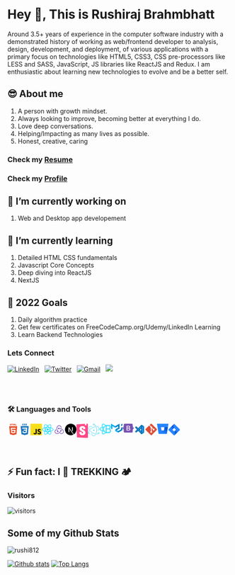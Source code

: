 # Hey 👋, This is Rushiraj Brahmbhatt

Around 3.5+ years of experience in the computer software industry with a demonstrated history of working as web/frontend developer to analysis, design, development, and deployment, of various applications with a primary focus on technologies like HTML5, CSS3, CSS pre-processors like LESS and SASS, JavaScript, JS libraries like ReactJS and Redux. I am enthusiastic about learning new technologies to evolve and be a better self.

## 😎 About me

1. A person with growth mindset.
1. Always looking to improve, becoming better at everything I do.
1. Love deep conversations.
1. Helping/Impacting as many lives as possible.
1. Honest, creative, caring

### Check my [Resume](https://drive.google.com/file/d/1xbEOkQb80LuCqy8HESQPN3pq7vi8DGOv/view?usp=sharing)
### Check my [Profile](https://precious-lemming-590.notion.site/Rushiraj-Brahmbhatt-cbe4e37027c24a1698ebacb96c9367f7)

## 🔭 I’m currently working on

1. Web and Desktop app developement

## 🌱 I’m currently learning

1. Detailed HTML CSS fundamentals
1. Javascript Core Concepts
1. Deep diving into ReactJS
1. NextJS

## 🥅 2022 Goals

1. Daily algorithm practice
1. Get few certificates on FreeCodeCamp.org/Udemy/LinkedIn Learning
1. Learn Backend Technologies

### Lets Connect

<a href="https://www.linkedin.com/in/rushiraj-brahmbhatt-12656864/"><img alt="LinkedIn" src="https://img.shields.io/badge/linkedin%20-%230077B5.svg?&style=flat&logo=linkedin&logoColor=white"/></a> &nbsp;
<a href="https://twitter.com/Rushiraj004"><img alt="Twitter" src="https://img.shields.io/twitter/url?label=Twitter&url=https%3A%2F%2Ftwitter.com%2FRushiraj004"/></a> &nbsp;
<a href="mailto:rbrahm812@gmail.com"><img alt="Gmail" src="https://img.shields.io/badge/Gmail-D14836?style=flat&logo=gmail&logoColor=white" /></a> &nbsp;
<a href="https://instagram.com/ronnyy812"><img src="https://img.shields.io/badge/-@ronnyy812-E4405F?style=flat&logo=Instagram&logoColor=white"/></a> &nbsp;

<br />
<br />

### 🛠 Languages and Tools

<img align="left" alt="HTML5" width="26px" src="./src/assets/icons/html5.svg" /> &nbsp;
<img align="left" alt="CSS3" width="26px" src="./src/assets/icons/css3.svg" /> &nbsp;
<img align="left" alt="Javascript" width="26px" src="./src/assets/icons/javascript.svg" /> &nbsp;
<img align="left" alt="React" width="26px" src="./src/assets/icons/reactjs-icon.svg" /> &nbsp;
<img align="left" alt="Redux" width="26px" src="./src/assets/icons/redux.svg" /> &nbsp;
<img align="left" alt="NextJS" width="26px" src="./src/assets/icons/next-js.svg" /> &nbsp;
<img align="left" alt="Storybook" width="26px" src="./src/assets/icons/sb.svg" /> &nbsp;
<img align="left" alt="Electron" width="26px" src="./src/assets/icons/electron-1.svg" /> &nbsp;
<img align="left" alt="React Bootstrap" width="26px" src="./src/assets/icons/reactbootstrap.svg" /> &nbsp;
<img align="left" alt="Material UI" width="26px" src="./src/assets/icons/material-ui-1.svg" /> &nbsp;
<img align="left" alt="Bootstrap" width="26px" src="./src/assets/icons/bootstrap-5-1.svg" /> &nbsp;
<img align="left" alt="VS Code" width="26px" src="./src/assets/icons/visual-studio-code.svg" /> &nbsp;
<img align="left" alt="Git" width="26px" src="./src/assets/icons/git.svg" /> &nbsp;
<img align="left" alt="Bitbucket" width="26px" src="./src/assets/icons/bitbucket-icon.svg" /> &nbsp;
<img align="left" alt="Jira" width="26px" src="./src/assets/icons/jira-3.svg" /> &nbsp;

<br />

## ⚡ Fun fact: I 💚 TREKKING 🏕️

### Visitors

![visitors](https://visitor-badge.laobi.icu/badge?page_id=rushi812.visitor-badge)

## Some of my Github Stats

<p align=left> <img src=https://komarev.com/ghpvc/?username=rushi812 alt=rushi812 /> </p>

[![Github stats](https://github-readme-stats.vercel.app/api?username=rushi812&show_icons=true&include_all_commits=true)](https://github.com/rushi812/github-readme-stats)
[![Top Langs](https://github-readme-stats.vercel.app/api/top-langs/?username=rushi812&layout=compact)](https://github.com/rushi812/github-readme-stats)

[twitter]: https://twitter.com/Rushiraj004
[linkedin]: https://www.linkedin.com/in/rushiraj-brahmbhatt-12656864/
